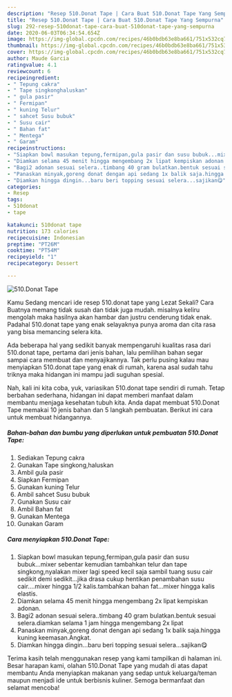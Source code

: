 ```yaml
---
description: "Resep 510.Donat Tape | Cara Buat 510.Donat Tape Yang Sempurna"
title: "Resep 510.Donat Tape | Cara Buat 510.Donat Tape Yang Sempurna"
slug: 292-resep-510donat-tape-cara-buat-510donat-tape-yang-sempurna
date: 2020-06-03T06:34:54.654Z
image: https://img-global.cpcdn.com/recipes/46b0bdb63e8ba661/751x532cq70/510donat-tape-foto-resep-utama.jpg
thumbnail: https://img-global.cpcdn.com/recipes/46b0bdb63e8ba661/751x532cq70/510donat-tape-foto-resep-utama.jpg
cover: https://img-global.cpcdn.com/recipes/46b0bdb63e8ba661/751x532cq70/510donat-tape-foto-resep-utama.jpg
author: Maude Garcia
ratingvalue: 4.1
reviewcount: 6
recipeingredient:
- " Tepung cakra"
- " Tape singkonghaluskan"
- " gula pasir"
- " Fermipan"
- " kuning Telur"
- " sahcet Susu bubuk"
- " Susu cair"
- " Bahan fat"
- " Mentega"
- " Garam"
recipeinstructions:
- "Siapkan bowl masukan tepung,fermipan,gula pasir dan susu bubuk...mixer sebentar kemudian tambahkan telur dan tape singkong,nyalakan mixer lagi speed kecil saja sambil tuang susu cair sedikit demi sedikit...jika drasa cukup hentikan penambahan susu cair....mixer hingga 1/2 kalis.tambahkan bahan fat...mixer hingga kalis elastis."
- "Diamkan selama 45 menit hingga mengembang 2x lipat kempiskan adonan."
- "Bagi2 adonan sesuai selera..timbang 40 gram bulatkan.bentuk sesuai selera.diamkan selama 1 jam hingga mengembang 2x lipat"
- "Panaskan minyak,goreng donat dengan api sedang 1x balik saja.hingga kuning keemasan.Angkat."
- "Diamkan hingga dingin...baru beri topping sesuai selera...sajikan😋"
categories:
- Resep
tags:
- 510donat
- tape

katakunci: 510donat tape 
nutrition: 173 calories
recipecuisine: Indonesian
preptime: "PT26M"
cooktime: "PT54M"
recipeyield: "1"
recipecategory: Dessert

---
```



![510.Donat Tape](https://img-global.cpcdn.com/recipes/46b0bdb63e8ba661/751x532cq70/510donat-tape-foto-resep-utama.jpg)

Kamu Sedang mencari ide resep 510.donat tape yang Lezat Sekali? Cara Buatnya memang tidak susah dan tidak juga mudah. misalnya keliru mengolah maka hasilnya akan hambar dan justru cenderung tidak enak. Padahal 510.donat tape yang enak selayaknya punya aroma dan cita rasa yang bisa memancing selera kita.



Ada beberapa hal yang sedikit banyak mempengaruhi kualitas rasa dari 510.donat tape, pertama dari jenis bahan, lalu pemilihan bahan segar sampai cara membuat dan menyajikannya. Tak perlu pusing kalau mau menyiapkan 510.donat tape yang enak di rumah, karena asal sudah tahu triknya maka hidangan ini mampu jadi suguhan spesial.


Nah, kali ini kita coba, yuk, variasikan 510.donat tape sendiri di rumah. Tetap berbahan sederhana, hidangan ini dapat memberi manfaat dalam membantu menjaga kesehatan tubuh kita. Anda dapat membuat 510.Donat Tape memakai 10 jenis bahan dan 5 langkah pembuatan. Berikut ini cara untuk membuat hidangannya.

<!--inarticleads1-->

##### Bahan-bahan dan bumbu yang diperlukan untuk pembuatan 510.Donat Tape:

1. Sediakan  Tepung cakra
1. Gunakan  Tape singkong,haluskan
1. Ambil  gula pasir
1. Siapkan  Fermipan
1. Gunakan  kuning Telur
1. Ambil  sahcet Susu bubuk
1. Gunakan  Susu cair
1. Ambil  Bahan fat
1. Gunakan  Mentega
1. Gunakan  Garam




<!--inarticleads2-->

##### Cara menyiapkan 510.Donat Tape:

1. Siapkan bowl masukan tepung,fermipan,gula pasir dan susu bubuk...mixer sebentar kemudian tambahkan telur dan tape singkong,nyalakan mixer lagi speed kecil saja sambil tuang susu cair sedikit demi sedikit...jika drasa cukup hentikan penambahan susu cair....mixer hingga 1/2 kalis.tambahkan bahan fat...mixer hingga kalis elastis.
1. Diamkan selama 45 menit hingga mengembang 2x lipat kempiskan adonan.
1. Bagi2 adonan sesuai selera..timbang 40 gram bulatkan.bentuk sesuai selera.diamkan selama 1 jam hingga mengembang 2x lipat
1. Panaskan minyak,goreng donat dengan api sedang 1x balik saja.hingga kuning keemasan.Angkat.
1. Diamkan hingga dingin...baru beri topping sesuai selera...sajikan😋




Terima kasih telah menggunakan resep yang kami tampilkan di halaman ini. Besar harapan kami, olahan 510.Donat Tape yang mudah di atas dapat membantu Anda menyiapkan makanan yang sedap untuk keluarga/teman maupun menjadi ide untuk berbisnis kuliner. Semoga bermanfaat dan selamat mencoba!
